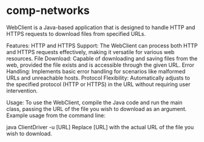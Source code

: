 # comp-networks

WebClient is a Java-based application that is designed to handle HTTP and HTTPS requests to download files from specified URLs.

Features:
HTTP and HTTPS Support: The WebClient can process both HTTP and HTTPS requests effectively, making it versatile for various web resources.
File Download: Capable of downloading and saving files from the web, provided the file exists and is accessible through the given URL.
Error Handling: Implements basic error handling for scenarios like malformed URLs and unreachable hosts.
Protocol Flexibility: Automatically adjusts to the specified protocol (HTTP or HTTPS) in the URL without requiring user intervention.

Usage:
To use the WebClient, compile the Java code and run the main class, passing the URL of the file you wish to download as an argument. Example usage from the command line:

java ClientDriver -u [URL]
Replace [URL] with the actual URL of the file you wish to download.

